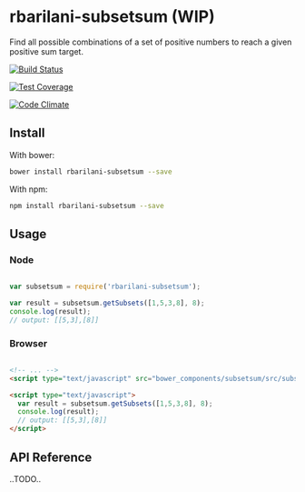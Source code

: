 # rbarilani-subsetsum (WIP)

Find all possible combinations of a set of positive numbers to reach a given positive sum target.

[![Build Status](https://travis-ci.org/rbarilani/subsetsum.svg)](https://travis-ci.org/rbarilani/subsetsum)

[![Test Coverage](https://codeclimate.com/github/rbarilani/subsetsum/badges/coverage.svg)](https://codeclimate.com/github/rbarilani/subsetsum/coverage)

[![Code Climate](https://codeclimate.com/github/rbarilani/subsetsum/badges/gpa.svg)](https://codeclimate.com/github/rbarilani/subsetsum)

## Install

With bower:

```bash
bower install rbarilani-subsetsum --save

```

With npm:

```bash
npm install rbarilani-subsetsum --save

```

## Usage

### Node

```js

var subsetsum = require('rbarilani-subsetsum');

var result = subsetsum.getSubsets([1,5,3,8], 8);
console.log(result);
// output: [[5,3],[8]]
```

### Browser

```html

<!-- ... -->
<script type="text/javascript" src="bower_components/subsetsum/src/subsetsum.js"></script>

<script type="text/javascript">
  var result = subsetsum.getSubsets([1,5,3,8], 8);
  console.log(result);
  // output: [[5,3],[8]]
</script>

```

## API Reference

..TODO..
